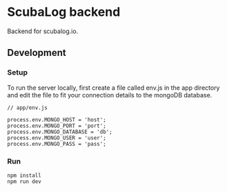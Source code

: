 # ScubaLog backend
Backend for scubalog.io.

## Development
### Setup
To run the server locally, first create a file called env.js in the app directory and edit the file to fit your connection details to the mongoDB database.
```
// app/env.js

process.env.MONGO_HOST = 'host';
process.env.MONGO_PORT = 'port';
process.env.MONGO_DATABASE = 'db';
process.env.MONGO_USER = 'user';
process.env.MONGO_PASS = 'pass';
```

### Run
```
npm install
npm run dev
```
